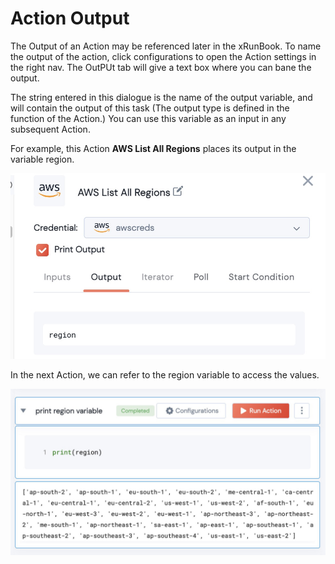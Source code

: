 # Action Output

The Output of an Action may be referenced later in the xRunBook. To name the output of the action, click configurations to open the Action settings in the right nav.  The OutPUt tab will give a text box where you can bane the output.



The string entered in this dialogue is the name of the output variable, and will contain the output of this task (The output type is defined in the function of the Action.) You can use this variable as an input in any subsequent Action.&#x20;



For example, this Action **AWS List All Regions** places its output in the variable region.

![Action output is saved in the variable 'region'](<../../../.gitbook/assets/image (1) (2).png>)

In the next Action, we can refer to the region variable to access the values. &#x20;

![printing the value of a variable](<../../../.gitbook/assets/image (6).png>)

